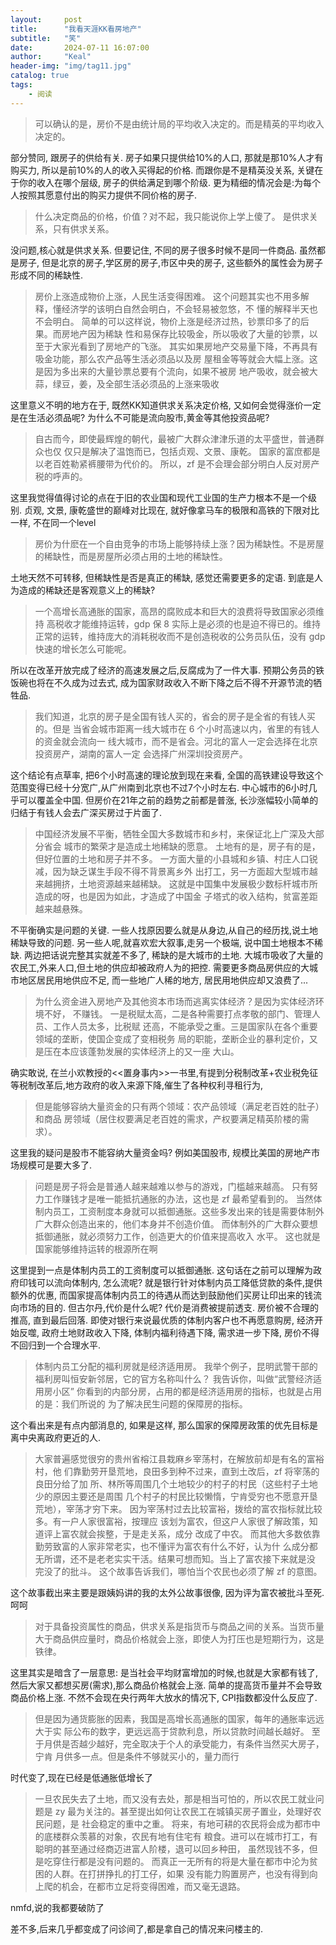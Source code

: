 ```yaml
---
layout:     post
title:      "我看天涯KK看房地产"
subtitle:   "笑"
date:       2024-07-11 16:07:00
author:     "Keal"
header-img: "img/tag11.jpg"
catalog: true
tags:
    - 阅读
---
```



> 可以确认的是，房价不是由统计局的平均收入决定的。而是精英的平均收入决定的。 

部分赞同, 跟房子的供给有关. 房子如果只提供给10%的人口, 那就是那10%人才有购买力, 所以是前10%的人的收入买得起的价格. 而跟你是不是精英没关系, 关键在于你的收入在哪个层级, 房子的供给满足到哪个阶级. 更为精细的情况会是:为每个人按照其愿意付出的购买力提供不同价格的房子.

> 什么决定商品的价格，价值？对不起，我只能说你上学上傻了。 是供求关系，只有供求关系。 

没问题,核心就是供求关系. 但要记住, 不同的房子很多时候不是同一件商品. 虽然都是房子, 但是北京的房子,学区房的房子,市区中央的房子, 这些额外的属性会为房子形成不同的稀缺性.

> 房价上涨造成物价上涨，人民生活变得困难。 这个问题其实也不用多解释，懂经济学的该明白自然会明白，不会轻易被忽悠，不 懂的解释半天也不会明白。 简单的可以这样说，物价上涨是经济过热，钞票印多了的后果。而房地产因为稀缺 性和易保存比较吸金，所以吸收了大量的钞票，以至于大家光看到了房地产的飞涨。 其实如果房地产交易量下降，不再具有吸金功能，那么农产品等生活必须品以及房 屋租金等等就会大幅上涨。这是因为多出来的大量钞票总要有个流向，如果不被房 地产吸收，就会被大蒜，绿豆，姜，及全部生活必须品的上涨来吸收 

这里意义不明的地方在于, 既然KK知道供求关系决定价格, 又如何会觉得涨价一定是在生活必须品呢? 为什么不可能是流向股市,黄金等其他投资品呢?

> 自古而今，即使最辉煌的朝代，最被广大群众津津乐道的太平盛世，普通群众也仅 仅只是解决了温饱而已，包括贞观、文景、康乾。 国家的富庶都是以老百姓勒紧裤腰带为代价的。 所以，zf 是不会理会部分明白人反对房产税的呼声的。 

这里我觉得值得讨论的点在于旧的农业国和现代工业国的生产力根本不是一个级别. 贞观, 文景, 康乾盛世的巅峰对比现在, 就好像拿马车的极限和高铁的下限对比一样, 不在同一个level

> 房价为什麽在一个自由竞争的市场上能够持续上涨？因为稀缺性。不是房屋的稀缺性，而是房屋所必须占用的土地的稀缺性。 

土地天然不可转移, 但稀缺性是否是真正的稀缺, 感觉还需要更多的定语. 到底是人为造成的稀缺还是客观意义上的稀缺?

> 一个高增长高通胀的国家，高昂的腐败成本和巨大的浪费将导致国家必须维持 高税收才能维持运转，gdp 保 8 实际上是必须的也是迫不得已的。维持正常的运转，维持庞大的消耗税收而不是创造税收的公务员队伍，没有 gdp 快速的增长怎么可能呢。

所以在改革开放完成了经济的高速发展之后,反腐成为了一件大事. 预期公务员的铁饭碗也将在不久成为过去式, 成为国家财政收入不断下降之后不得不开源节流的牺牲品.

>  我们知道，北京的房子是全国有钱人买的，省会的房子是全省的有钱人买的。但是 当省会城市距离一线大城市在 6 个小时高速以内，省里的有钱人的资金就会流向一 线大城市，而不是省会。河北的富人一定会选择在北京投资房产，湖南的富人一定 会选择广州深圳投资房产。

这个结论有点草率, 把6个小时高速的理论放到现在来看, 全国的高铁建设导致这个范围变得已经十分宽广,从广州南到北京也不过7个小时左右. 中心城市的6小时几乎可以覆盖全中国. 但房价在21年之前的趋势之前都是普涨, 长沙涨幅较小简单的归结于有钱人会去广深买房过于片面了.

> 中国经济发展不平衡，牺牲全国大多数城市和乡村，来保证北上广深及大部分省会 城市的繁荣才是造成土地稀缺的愿意。 土地有的是，房子有的是，但好位置的土地和房子并不多。 一方面大量的小县城和乡镇、村庄人口锐减，因为缺乏谋生手段不得不背景离乡外 出打工，另一方面超大型城市越来越拥挤，土地资源越来越稀缺。 这就是中国集中发展极少数标杆城市所造成的呀，也是因为如此，才造成了中国金 子塔式的收入结构，贫富差距越来越悬殊。

不平衡确实是问题的关键. 一些人找原因要么就是从身边,从自己的经历找,说土地稀缺导致的问题. 另一些人呢,就喜欢宏大叙事,走另一个极端, 说中国土地根本不稀缺. 两边把话说完整其实就差不多了, 稀缺的是大城市的土地. 大城市吸收了大量的农民工,外来人口,但土地的供应却被政府人为的把控. 需要更多商品房供应的大城市地区居民用地供应不足, 而一些地广人稀的地方, 居民用地供应却又浪费了...

> 为什么资金进入房地产及其他资本市场而逃离实体经济？是因为实体经济环境不好， 不赚钱。 一是税赋太高，二是各种需要打点孝敬的部门、管理人员、工作人员太多，比税赋 还高，不能承受之重。三是国家队在各个重要领域的垄断，使国企变成了变相税务 局的职能，垄断企业的暴利定价，又是压在本应该蓬勃发展的实体经济上的又一座 大山。 

确实敢说, 在兰小欢教授的<<置身事内>>一书里,有提到分税制改革+农业税免征等税制改革后,地方政府的收入来源下降,催生了各种权利寻租行为,

> 但是能够容纳大量资金的只有两个领域：农产品领域（满足老百姓的肚子）和商品 房领域（居住权要满足老百姓的需求，产权要满足精英阶楼的需求）。 

这里我的疑问是股市不能容纳大量资金吗? 例如美国股市, 规模比美国的房地产市场规模可是要大多了.

> 问题是房子将会是普通人越来越难以参与的游戏，门槛越来越高。 只有努力工作赚钱才是唯一能抵抗通胀的办法，这也是 zf 最希望看到的。 当然体制内员工，工资制度本身就可以抵御通胀。这些多发出来的钱是需要体制外 广大群众创造出来的，他们本身并不创造价值。 而体制外的广大群众要想抵御通胀，就必须努力工作，创造更大的价值来提高收入 水平。 这也就是国家能够维持运转的根源所在啊

这里提到一点是体制内员工的工资制度可以抵御通胀. 这句话在之前可以理解为政府印钱可以流向体制内, 怎么流呢? 就是银行针对体制内员工降低贷款的条件,提供额外的优惠, 而国家提高体制内员工的待遇从而达到鼓励他们买房让印出来的钱流向市场的目的. 但古尔丹,代价是什么呢? 代价是消费被提前透支. 房价被不合理的推高, 直到最后回落. 即使对银行来说最优质的体制内客户也不再愿意购房, 经济开始反噬, 政府土地财政收入下降, 体制内福利待遇下降, 需求进一步下降, 房价不得不回归到一个合理水平.

> 体制内员工分配的福利房就是经济适用房。 我举个例子，昆明武警干部的福利房叫恒安新邻居，它的官方名称叫什么？ 我告诉你，叫做“武警经济适用房小区” 你看到的内部分房，占用的都是经济适用房的指标，也就是占用的是：我们所说的 为了解决民生问题的保障房的指标。 

这个看出来是有点内部消息的, 如果是这样, 那么国家的保障房政策的优先目标是离中央离政府更近的人.

> 大家普遍感觉很穷的贵州省榕江县栽麻乡宰荡村，在解放前却是有名的富裕村，他 们靠勤劳开垦荒地，良田多到种不过来，直到土改后，zf 将宰荡的良田分给了加 所、林所等周围几个土地较少的村子的村民（这些村子土地少的原因主要还是周围 几个村子的村民比较懒惰，宁肯受穷也不愿意开垦荒地），宰荡才穷下来。 因为宰荡村过去比较富裕，拨给的富农指标就比较多。有一户人家很富裕，按理应 该划为富农，但这户人家很了解政策，知道评上富农就会挨整，于是走关系，成分 改成了中农。 而其他大多数依靠勤劳致富的人家非常老实，也不懂评为富农有什么不好，认为什 么成分都无所谓，还不是老老实实干活。结果可想而知。当上了富农接下来就是没 完没了的批斗。 这个故事告诉我们，哪怕当个农民也必须了解 zf 的意图。 

这个故事截出来主要是跟姨妈讲的我的太外公故事很像, 因为评为富农被批斗至死.呵呵

> 对于具备投资属性的商品，供求关系是指货币与商品之间的关系。当货币量大于商品供应量时，商品价格就会上涨，即使人为打压也是短期行为，这是铁律。 

这里其实是暗含了一层意思: 是当社会平均财富增加的时候,也就是大家都有钱了, 然后大家又都想买房(需求),那么商品价格就会上涨. 简单的提高货币量并不会导致商品价格上涨. 不然不会现在央行两年大放水的情况下, CPI指数都没什么反应了. 

> 但是因为通货膨胀的因素，我国是高增长高通胀的国家，每年的通胀率远远大于实 际公布的数字，更远远高于贷款利息，所以贷款时间越长越好。 至于月供是否越少越好，完全取决于个人的承受能力，有条件当然买大房子，宁肯 月供多一点。但是条件不够就买小的，量力而行

时代变了,现在已经是低通胀低增长了

> 一旦农民失去了土地，而又没有去处，那是相当可怕的，所以农民工就业问题是 zy 最为关注的。甚至提出如何让农民工在城镇买房子置业，处理好农民问题，是 社会稳定的重中之重。 将来，有地可耕的农民将会成为都市中的底楼群众羡慕的对象，农民有地有住宅有 粮食。进可以在城市打工，有聪明的甚至通过经商迈进富人阶楼，退可以回乡种田， 虽然现钱不多，但是吃穿住行都是没有问题的。  而真正一无所有的将是大量在都市中沦为贫困的人群。在打拼挣扎的打工仔，如果 没有能力购置房产，也没有得到向上爬的机会，在都市立足将变得困难，而又毫无退路。

nmfd,说的我都要破防了

差不多,后来几乎都变成了问诊间了,都是拿自己的情况来问楼主的.









